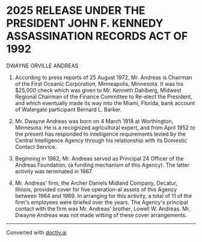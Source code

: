 # 2025 RELEASE UNDER THE PRESIDENT JOHN F. KENNEDY ASSASSINATION RECORDS ACT OF 1992

DWAYNE ORVILLE ANDREAS

1. According to press reports of 25 August 1972, Mr. Andreas is Chairman of the First Oceanic Corporation, Minneapolis, Minnesota. It was his $25,000 check which was given to Mr. Kenneth Dahlberg, Midwest Regional Chairman of the Finance Committee to Re-elect the President, and which eventually made its way into the Miami, Florida, bank account of Watergate participant Bernard L. Barker.

2. Mr. Dwayne Andreas was born on 4 March 1918 at Worthington, Minnesota. He is a recognized agricultural expert, and from April 1952 to the present has responded to intelligence requirements levied by the Central Intelligence Agency through his relationship with its Domestic Contact Service.

3. Beginning in 1962, Mr. Andreas served as Principal 24 Officer of the Andreas Foundation, (a funding mechanism of this Agency). The latter activity was terminated in 1967.

4. Mr. Andreas' firm, the Archer Daniels Midland Company, Decatur, Illinois, provided cover for five operation-al assets of this Agency between 1964 and 1969. In arranging for this activity, a total of 11 of the firm's employees were briefed over the years. The Agency's principal contact with the firm was Mr. Andreas' brother, Lowell W. Andreas. Mr. Dwayne Andreas was not made witting of these cover arrangements.


---
Converted with [doctly.ai](https://doctly.ai)